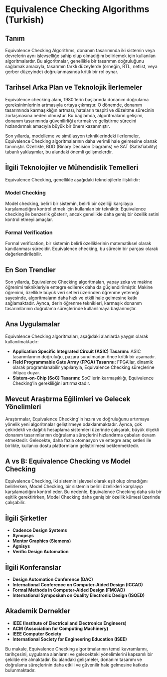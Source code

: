 # Equivalence Checking Algorithms (Turkish)

## Tanım
Equivalence Checking Algorithms, donanım tasarımında iki sistemin veya devrelerin aynı işlevselliğe sahip olup olmadığını belirlemek için kullanılan algoritmalardır. Bu algoritmalar, genellikle bir tasarımın doğruluğunu sağlamak amacıyla, tasarımın farklı düzeylerde (örneğin, RTL, netlist, veya gerber düzeyinde) doğrulanmasında kritik bir rol oynar.

## Tarihsel Arka Plan ve Teknolojik İlerlemeler
Equivalence checking alanı, 1980'lerin başlarında donanım doğrulama gereksinimlerinin artmasıyla ortaya çıkmıştır. O dönemde, donanım tasarımında karmaşıklığın artması, hataların tespiti ve düzeltme sürecinin zorlaşmasına neden olmuştur. Bu bağlamda, algoritmaların gelişimi, donanım tasarımında güvenilirliği artırmak ve geliştirme sürecini hızlandırmak amacıyla büyük bir önem kazanmıştır.

Son yıllarda, modelleme ve simülasyon tekniklerindeki ilerlemeler, Equivalence Checking algoritmalarının daha verimli hale gelmesine olanak tanımıştır. Özellikle, BDD (Binary Decision Diagrams) ve SAT (Satisfiability) tabanlı yaklaşımlar, bu alandaki önemli gelişmelerdir.

## İlgili Teknolojiler ve Mühendislik Temelleri
Equivalence Checking, genellikle aşağıdaki teknolojilerle ilişkilidir:

### Model Checking
Model checking, belirli bir sistemin, belirli bir özelliği karşılayıp karşılamadığını kontrol etmek için kullanılan bir tekniktir. Equivalence checking ile benzerlik gösterir, ancak genellikle daha geniş bir özellik setini kontrol etmeyi amaçlar.

### Formal Verification
Formal verification, bir sistemin belirli özelliklerinin matematiksel olarak kanıtlanması sürecidir. Equivalence checking, bu sürecin bir parçası olarak değerlendirilebilir.

## En Son Trendler
Son yıllarda, Equivalence Checking algoritmaları, yapay zeka ve makine öğrenimi teknikleriyle entegre edilerek daha da güçlendirilmiştir. Makine öğrenimi, özellikle büyük veri setleri üzerinden öğrenme yeteneği sayesinde, algoritmaların daha hızlı ve etkili hale gelmesine katkı sağlamaktadır. Ayrıca, derin öğrenme teknikleri, karmaşık donanım tasarımlarının doğrulama süreçlerinde kullanılmaya başlanmıştır.

## Ana Uygulamalar
Equivalence Checking algoritmaları, aşağıdaki alanlarda yaygın olarak kullanılmaktadır:

- **Application Specific Integrated Circuit (ASIC) Tasarımı:** ASIC tasarımlarının doğruluğu, pazara sunulmadan önce kritik bir aşamadır.
- **Field Programmable Gate Array (FPGA) Tasarımı:** FPGA'lar, dinamik olarak programlanabilir yapılarıyla, Equivalence Checking süreçlerine ihtiyaç duyar.
- **Sistem-on-Chip (SoC) Tasarımı:** SoC'lerin karmaşıklığı, Equivalence Checking'in gerekliliğini artırmaktadır.

## Mevcut Araştırma Eğilimleri ve Gelecek Yönelimleri
Araştırmalar, Equivalence Checking'in hızını ve doğruluğunu artırmaya yönelik yeni algoritmalar geliştirmeye odaklanmaktadır. Ayrıca, çok çekirdekli ve dağıtık hesaplama sistemleri üzerinde çalışarak, büyük ölçekli donanım tasarımlarının doğrulama süreçlerini hızlandırma çabaları devam etmektedir. Gelecekte, daha fazla otomasyon ve entegre araç setleri ile birlikte, kullanıcı dostu platformların geliştirilmesi beklenmektedir.

## A vs B: Equivalence Checking vs Model Checking
Equivalence Checking, iki sistemin işlevsel olarak eşit olup olmadığını belirlerken, Model Checking, bir sistemin belirli özellikleri karşılayıp karşılamadığını kontrol eder. Bu nedenle, Equivalence Checking daha sıkı bir eşitlik gerektirirken, Model Checking daha geniş bir özellik kümesi üzerinde çalışabilir.

## İlgili Şirketler
- **Cadence Design Systems**
- **Synopsys**
- **Mentor Graphics (Siemens)**
- **Agnisys**
- **Verific Design Automation**

## İlgili Konferanslar
- **Design Automation Conference (DAC)**
- **International Conference on Computer-Aided Design (ICCAD)**
- **Formal Methods in Computer-Aided Design (FMCAD)**
- **International Symposium on Quality Electronic Design (ISQED)**

## Akademik Dernekler
- **IEEE (Institute of Electrical and Electronics Engineers)**
- **ACM (Association for Computing Machinery)**
- **IEEE Computer Society**
- **International Society for Engineering Education (ISEE)**

Bu makale, Equivalence Checking algoritmalarının temel kavramlarını, tarihçesini, uygulama alanlarını ve gelecekteki yönelimlerini kapsamlı bir şekilde ele almaktadır. Bu alandaki gelişmeler, donanım tasarımı ve doğrulama süreçlerinin daha etkili ve güvenilir hale gelmesine katkıda bulunmaktadır.